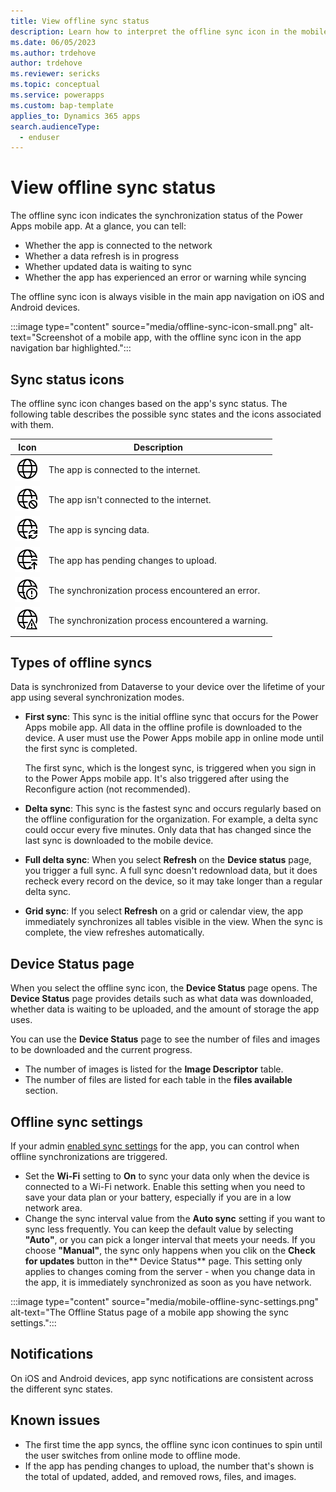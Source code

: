 ```yaml
---
title: View offline sync status
description: Learn how to interpret the offline sync icon in the mobile app navigation bar.
ms.date: 06/05/2023
ms.author: trdehove
author: trdehove
ms.reviewer: sericks
ms.topic: conceptual
ms.service: powerapps
ms.custom: bap-template
applies_to: Dynamics 365 apps
search.audienceType: 
  - enduser
---
```


# View offline sync status

The offline sync icon indicates the synchronization status of the Power Apps mobile app. At a glance, you can tell:

- Whether the app is connected to the network
- Whether a data refresh is in progress
- Whether updated data is waiting to sync
- Whether the app has experienced an error or warning while syncing

The offline sync icon is always visible in the main app navigation on iOS and Android devices.

:::image type="content" source="media/offline-sync-icon-small.png" alt-text="Screenshot of a mobile app, with the offline sync icon in the app navigation bar highlighted.":::

## Sync status icons

The offline sync icon changes based on the app's sync status. The following table describes the possible sync states and the icons associated with them.

| Icon | Description |
|------|--------------|
| ![Icon showing that the app is connected to the internet.](media/connected.png "Icon showing that the app is connected to the internet.")| The app is connected to the internet. |
| ![Icon showing that the app isn't connected to the internet.](media/not-connected.png "Icon showing that the app isn't connected to the internet.") | The app isn't connected to the internet. |
| ![Icon showing that the app is syncing data.](media/synching.png "Icon showing that the app is syncing data.") | The app is syncing data. |
| ![Icon showing that the app has pending changes to upload.](media/upload-pending-changes.png "Icon showing that the app has pending changes to upload.") | The app has pending changes to upload. |
| ![Icon showing that the synchronization process encountered an error.](media/error.png "Icon showing that the synchronization process encountered an error.") | The synchronization process encountered an error. |
| ![Icon showing that the synchronization process encountered a warning.](media/warning.png "Icon showing that the synchronization process encountered a warning.") | The synchronization process encountered a warning. |

## Types of offline syncs
Data is synchronized from Dataverse to your device over the lifetime of your app using several synchronization modes.

- **First sync**: This sync is the initial offline sync that occurs for the Power Apps mobile app. All data in the offline profile is downloaded to the device. A user must use the Power Apps mobile app in online mode until the first sync is completed.

  The first sync, which is the longest sync, is triggered when you sign in to the Power Apps mobile app. It's also triggered after using the Reconfigure action (not recommended).

- **Delta sync**: This sync is the fastest sync and occurs regularly based on the offline configuration for the organization. For example, a delta sync could occur every five minutes. Only data that has changed since the last sync is downloaded to the mobile device.

- **Full delta sync**: When you select **Refresh** on the **Device status** page, you trigger a full sync. A full sync doesn't redownload data, but it does recheck every record on the device, so it may take longer than a regular delta sync.

- **Grid sync**: If you select **Refresh** on a grid or calendar view, the app immediately synchronizes all tables visible in the view. When the sync is complete, the view refreshes automatically.

## Device Status page

When you select the offline sync icon, the **Device Status** page opens. The **Device Status** page provides details such as what data was downloaded, whether data is waiting to be uploaded, and the amount of storage the app uses.

You can use the **Device Status** page to see the number of files and images to be downloaded and the current progress.

- The number of images is listed for the **Image Descriptor** table.
- The number of files are listed for each table in the **files available** section.

## Offline sync settings 
If your admin [enabled sync settings](setup-mobile-offline.md#define-sync-settings-on-mobile) for the app, you can control when offline synchronizations are triggered. 
  - Set the **Wi-Fi** setting to **On** to sync your data only when the device is connected to a Wi-Fi network. Enable this setting when you need to save your data plan or your battery, especially if you are in a low network area.
  - Change the sync interval value from the **Auto sync** setting if you want to sync less frequently. You can keep the default value by selecting **"Auto"**, or you can pick a longer interval that meets your needs. If you choose **"Manual"**, the sync only happens when you clik on the **Check for updates** button in the** Device Status** page. This setting only applies to changes coming from the server - when you change data in the app, it is immediately synchronized as soon as you have network.  
 
:::image type="content" source="media/mobile-offline-sync-settings.png" alt-text="The Offline Status page of a mobile app showing the sync settings.":::
## Notifications

On iOS and Android devices, app sync notifications are consistent across the different sync states.

## Known issues

- The first time the app syncs, the offline sync icon continues to spin until the user switches from online mode to offline mode.
- If the app has pending changes to upload, the number that's shown is the total of updated, added, and removed rows, files, and images.
